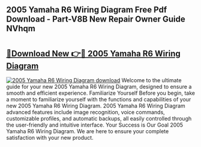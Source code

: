 ## 2005 Yamaha R6 Wiring Diagram Free Pdf Download - Part-V8B New Repair Owner Guide NVhqm

# <h2><a href="http://dfj7ye8.blite.top/?on=2005+Yamaha+R6+Wiring+Diagram">🔗Download New 👉🔴 2005 Yamaha R6 Wiring Diagram</a></h2>

[![2005 Yamaha R6 Wiring Diagram download](https://i.imgur.com/lujVjoI.png)](http://dfj7ye8.blite.top/?on=2005+Yamaha+R6+Wiring+Diagram)
Welcome to the ultimate guide for your new 2005 Yamaha R6 Wiring Diagram, designed to ensure a smooth and efficient experience. Familiarize Yourself Before you begin, take a moment to familiarize yourself with the functions and capabilities of your new 2005 Yamaha R6 Wiring Diagram. 2005 Yamaha R6 Wiring Diagram advanced features include image recognition, voice commands, customizable profiles, and automatic backups, all easily controlled through the user-friendly and intuitive interface. Your Success is Our Goal 2005 Yamaha R6 Wiring Diagram. We are here to ensure your complete satisfaction with your new product.
